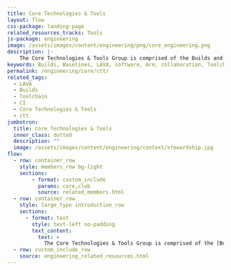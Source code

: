 ```yaml
---
title: Core Technologies & Tools
layout: flow
css-package: landing-page
related_resources_tracks: Tools
js-package: engineering
image: /assets/images/content/engineering/png/core_engineering.png
description: |-
    The Core Technologies & Tools Group is comprised of the Builds and Baselines, LAVA software team, LAVA Lab team, QA and Toolchain teams.
keywords: Builds, Baselines, LAVA, software, Arm, collaboration, Toolchain, Continuous Integration, CI
permalink: /engineering/core/ctt/
related_tags:
  - LAVA
  - Builds
  - Toolchain
  - CI
  - Core Technologies & Tools
  - ctt
jumbotron:
  title: Core Technologies & Tools
  inner_class: dotted
  description: ""
  image: /assets/images/content/engineering/context/stewardship.jpg
flow:
  - row: container_row
    style: members_row bg-light
    sections:
        - format: custom_include
          params: core,club
          source: related_members.html
  - row: container_row
    style: large_type introduction_row
    sections:
      - format: text
        style: text-left no-padding
        text_content:
          text: >
            The Core Technologies & Tools Group is comprised of the [Builds and Baselines (login required)](https://servicedesk.linaro.org/servicedesk/customer/portal/6), [LAVA software team ](https://wiki-archive.linaro.org/LAVA), [LAVA Lab team ](https://wiki-archive.linaro.org/LAVA/Team), [QA](https://wiki-archive.linaro.org/Platform/QA), and Toolchain teams. Our mission is to engineer world class continuous integration systems through collaboration, that can be leveraged by Linaro, our members, and the community.
  - row: custom_include_row
    source: engineering_related_resources.html
---
```

